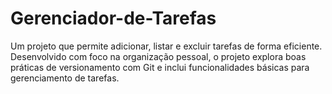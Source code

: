 # Gerenciador-de-Tarefas
Um projeto que permite adicionar, listar e excluir tarefas de forma eficiente. Desenvolvido com foco na organização pessoal, o projeto explora boas práticas de versionamento com Git e inclui funcionalidades básicas para gerenciamento de tarefas.
